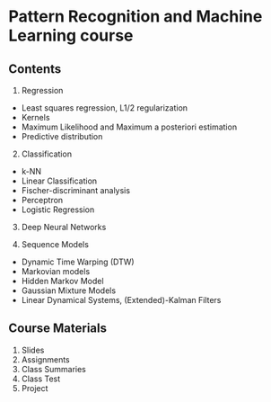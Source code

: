 # Pattern Recognition and Machine Learning course
## Contents
1. Regression
- Least squares regression, L1/2 regularization
- Kernels
- Maximum Likelihood and Maximum a posteriori estimation
- Predictive distribution

2. Classification
- k-NN
- Linear Classification
- Fischer-discriminant analysis
- Perceptron
- Logistic Regression

3. Deep Neural Networks

4. Sequence Models
- Dynamic Time Warping (DTW)
- Markovian models
- Hidden Markov Model
- Gaussian Mixture Models
- Linear Dynamical Systems, (Extended)-Kalman Filters

## Course Materials
1. Slides
2. Assignments
3. Class Summaries
4. Class Test
5. Project
